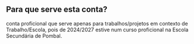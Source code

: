 ## Para que serve esta conta?

conta proficional que serve apenas para trabalhos/projetos em contexto de Trabalho/Escola, pois de 2024/2027 estive num curso proficional na Escola Secundária de Pombal.
